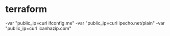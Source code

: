 # terraform

-var "public_ip=curl ifconfig.me" -var "public_ip=curl ipecho.net/plain" -var "public_ip=curl icanhazip.com"

